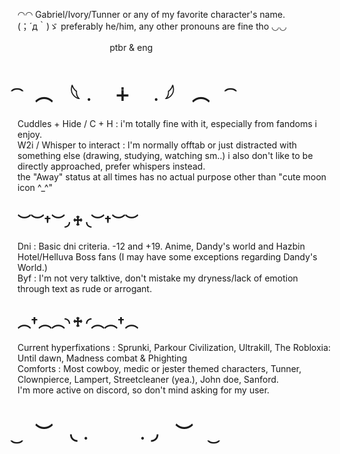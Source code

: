 ◠◠    Gabriel/Ivory/Tunner or any of my favorite character's name.               
(；´д｀)ゞ   preferably he/him, any other pronouns are fine tho     ◡◡
<div></div>
ㅤ ㅤ ㅤ ㅤ ㅤ ㅤ ㅤ ㅤ ㅤptbr & eng

<div></div>

#  ͡　︵　𓆩﹒　∔　﹒𓆪　︵　 ͡

<div></div>
Cuddles + Hide / C + H : i'm totally fine with it, especially from fandoms i enjoy.
<div></div>
W2i / Whisper to interact : I'm normally offtab or just distracted with something else (drawing, studying, watching sm..) i also don't like to be directly approached, prefer whispers instead.
<div></div>
the "Away" status at all times has no actual purpose other than "cute moon icon ^_^"
<div></div>

## ︶︶†︶◞ ♱ ◟︶†︶︶

<div></div>
Dni : Basic dni criteria. -12 and +19. Anime, Dandy's world and Hazbin Hotel/Helluva Boss fans (I may have some exceptions regarding Dandy's World.)
<div></div>
Byf : I'm not very talktive, don't mistake my dryness/lack of emotion through text as rude or arrogant.
<div></div>

## ︵†︵︵◝ ♱ ◜︵︵†︵

<div></div>
Current hyperfixations : Sprunki, Parkour Civilization, Ultrakill, The Robloxia: Until dawn, Madness combat & Phighting
<div></div>
Comforts : Most cowboy, medic or jester themed characters, Tunner, Clownpierce, Lampert, Streetcleaner (yea.), John doe, Sanford.
<div></div>
I'm more active on discord, so don't mind asking for my user.
<div></div>

# ͜　︶　◟﹒　　 ﹒◞　︶　 ͜
